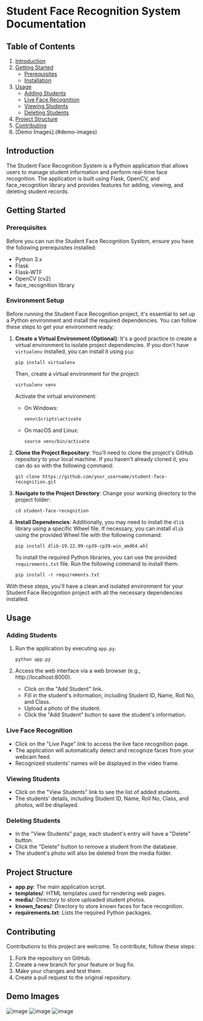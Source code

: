 # Student Face Recognition System Documentation

## Table of Contents
1. [Introduction](#introduction)
2. [Getting Started](#getting-started)
   - [Prerequisites](#prerequisites)
   - [Installation](#installation)
3. [Usage](#usage)
   - [Adding Students](#adding-students)
   - [Live Face Recognition](#live-face-recognition)
   - [Viewing Students](#viewing-students)
   - [Deleting Students](#deleting-students)
4. [Project Structure](#project-structure)
5. [Contributing](#contributing)
6. [Demo Images].(#demo-images)

## Introduction
The Student Face Recognition System is a Python application that allows users to manage student information and perform real-time face recognition. The application is built using Flask, OpenCV, and face_recognition library and provides features for adding, viewing, and deleting student records.

## Getting Started

### Prerequisites
Before you can run the Student Face Recognition System, ensure you have the following prerequisites installed:

- Python 3.x
- Flask
- Flask-WTF
- OpenCV (cv2)
- face_recognition library


### Environment Setup

Before running the Student Face Recognition project, it's essential to set up a Python environment and install the required dependencies. You can follow these steps to get your environment ready:

1. **Create a Virtual Environment (Optional)**:
   It's a good practice to create a virtual environment to isolate project dependencies. If you don't have `virtualenv` installed, you can install it using `pip`:
   ```
   pip install virtualenv
   ```

   Then, create a virtual environment for the project:
   ```
   virtualenv venv
   ```

   Activate the virtual environment:
   - On Windows:
     ```
     venv\Scripts\activate
     ```

   - On macOS and Linux:
     ```
     source venv/bin/activate
     ```

2. **Clone the Project Repository**:
   You'll need to clone the project's GitHub repository to your local machine. If you haven't already cloned it, you can do so with the following command:
   ```
   git clone https://github.com/your_username/student-face-recognition.git
   ```

3. **Navigate to the Project Directory**:
   Change your working directory to the project folder:
   ```
   cd student-face-recognition
   ```

4. **Install Dependencies**:
   Additionally, you may need to install the `dlib` library using a specific Wheel file. If necessary, you can install `dlib` using the provided Wheel file with the following command:
   ```
   pip install dlib-19.22.99-cp39-cp39-win_amd64.whl
   ```
   To install the required Python libraries, you can use the provided `requirements.txt` file. Run the following command to install them:
   ```
   pip install -r requirements.txt
   ```

With these steps, you'll have a clean and isolated environment for your Student Face Recognition project with all the necessary dependencies installed.
## Usage

### Adding Students
1. Run the application by executing `app.py`.
   ```
   python app.py
   ```

2. Access the web interface via a web browser (e.g., http://localhost:8000).
   - Click on the "Add Student" link.
   - Fill in the student's information, including Student ID, Name, Roll No, and Class.
   - Upload a photo of the student.
   - Click the "Add Student" button to save the student's information.

### Live Face Recognition
- Click on the "Live Page" link to access the live face recognition page.
- The application will automatically detect and recognize faces from your webcam feed.
- Recognized students' names will be displayed in the video frame.

### Viewing Students
- Click on the "View Students" link to see the list of added students.
- The students' details, including Student ID, Name, Roll No, Class, and photos, will be displayed.

### Deleting Students
- In the "View Students" page, each student's entry will have a "Delete" button.
- Click the "Delete" button to remove a student from the database.
- The student's photo will also be deleted from the media folder.

## Project Structure
- **app.py**: The main application script.
- **templates/**: HTML templates used for rendering web pages.
- **media/**: Directory to store uploaded student photos.
- **known_faces/**: Directory to store known faces for face recognition.
- **requirements.txt**: Lists the required Python packages.

## Contributing
Contributions to this project are welcome. To contribute, follow these steps:
1. Fork the repository on GitHub.
2. Create a new branch for your feature or bug fix.
3. Make your changes and test them.
4. Create a pull request to the original repository.


## Demo Images
![image](https://github.com/user-attachments/assets/ca288a37-b11d-49fc-ac2f-bea02668fad3)
![image](https://github.com/user-attachments/assets/ffe7edfd-2f01-49c6-ae8c-9f7c0029d00c)
![image](https://github.com/user-attachments/assets/294c0dfe-43f7-4a92-8ff7-54c4c47bf680)

